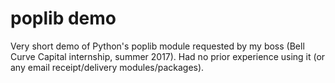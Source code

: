 # poplib demo

Very short demo of Python's poplib module requested by my boss (Bell Curve Capital internship, summer 2017).  Had no prior experience using it (or any email receipt/delivery modules/packages).
